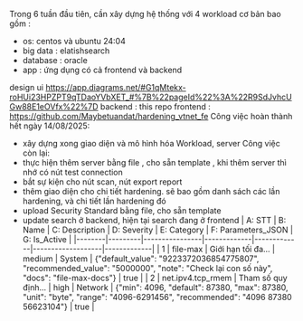 Trong 6 tuần đầu tiên, cần xây dựng hệ thống với 4 workload cơ bản bao gồm :

- os: centos và ubuntu 24:04
- big data : elatishsearch
- database : oracle
- app : ứng dụng có cả frontend và backend

design ui https://app.diagrams.net/#G1qMtekx-roHUi23HPZPT9qTDaoYVbXET_#%7B%22pageId%22%3A%22R9SdJvhcUGw88E1eOVfx%22%7D
backend : this repo
frontend : https://github.com/Maybetuandat/hardening_vtnet_fe
Công việc hoàn thành hết ngày 14/08/2025:

- xây dựng xong giao diện và mô hình hóa Workload, server
  Công việc còn lại:
- thực hiện thêm server bằng file , cho sẵn template , khi thêm server thì nhớ có nút test connection
- bắt sự kiện cho nút scan, nút export report
- thêm giao diện cho chi tiết hardening. sẽ bao gồm danh sách các lần hardening, và chi tiết lần hardening đó
- upload Security Standard bằng file, cho sẵn template
- update search ở backend, hiện tại search đang ở frontend
  | A: STT | B: Name | C: Description | D: Severity | E: Category | F: Parameters_JSON | G: Is_Active |
  |--------|---------|----------------|-------------|-------------|-------------------|-------------|
  | 1 | file-max | Giới hạn tối đa... | medium | System | {"default_value": "9223372036854775807", "recommended_value": "5000000", "note": "Check lại con số này", "docs": "file-max-docs"} | true |
  | 2 | net.ipv4.tcp_rmem | Tham số quy định... | high | Network | {"min": 4096, "default": 87380, "max": 87380, "unit": "byte", "range": "4096-6291456", "recommended": "4096 87380 56623104"} | true |
